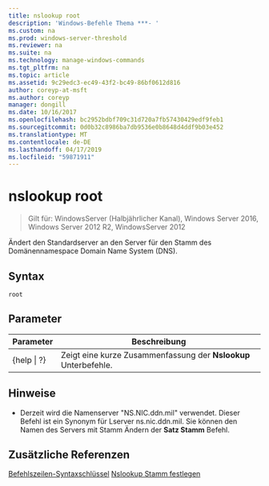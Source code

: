 ```yaml
---
title: nslookup root
description: 'Windows-Befehle Thema ***- '
ms.custom: na
ms.prod: windows-server-threshold
ms.reviewer: na
ms.suite: na
ms.technology: manage-windows-commands
ms.tgt_pltfrm: na
ms.topic: article
ms.assetid: 9c29edc3-ec49-43f2-bc49-86bf0612d816
author: coreyp-at-msft
ms.author: coreyp
manager: dongill
ms.date: 10/16/2017
ms.openlocfilehash: bc2952bdbf709c31d720a7fb57430429edf9feb1
ms.sourcegitcommit: 0d0b32c8986ba7db9536e0b8648d4ddf9b03e452
ms.translationtype: MT
ms.contentlocale: de-DE
ms.lasthandoff: 04/17/2019
ms.locfileid: "59871911"
---
```

# <a name="nslookup-root"></a>nslookup root

>Gilt für: WindowsServer (Halbjährlicher Kanal), Windows Server 2016, Windows Server 2012 R2, WindowsServer 2012

Ändert den Standardserver an den Server für den Stamm des Domänennamespace Domain Name System (DNS).
## <a name="syntax"></a>Syntax
```
root 
```
## <a name="parameters"></a>Parameter
|Parameter|Beschreibung|
|-------|--------|
|{help &#124; ?}|Zeigt eine kurze Zusammenfassung der **Nslookup** Unterbefehle.|
## <a name="remarks"></a>Hinweise
-   Derzeit wird die Namenserver "NS.NIC.ddn.mil" verwendet. Dieser Befehl ist ein Synonym für Lserver ns.nic.ddn.mil. Sie können den Namen des Servers mit Stamm Ändern der **Satz Stamm** Befehl.
## <a name="additional-references"></a>Zusätzliche Referenzen
[Befehlszeilen-Syntaxschlüssel](command-line-syntax-key.md)
[Nslookup Stamm festlegen](nslookup-set-root.md)
